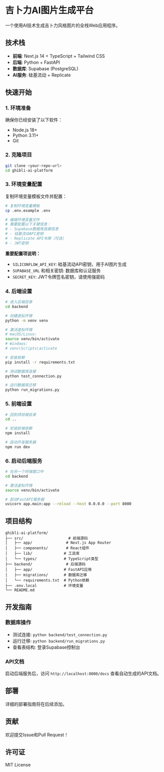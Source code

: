 # 吉卜力AI图片生成平台

一个使用AI技术生成吉卜力风格图片的全栈Web应用程序。

## 技术栈

- **前端**: Next.js 14 + TypeScript + Tailwind CSS
- **后端**: Python + FastAPI
- **数据库**: Supabase (PostgreSQL)
- **AI服务**: 硅基流动 + Replicate

## 快速开始

### 1. 环境准备

确保你已经安装了以下软件：
- Node.js 18+
- Python 3.11+
- Git

### 2. 克隆项目

```bash
git clone <your-repo-url>
cd ghibli-ai-platform
```

### 3. 环境变量配置

复制环境变量模板文件并配置：

```bash
# 复制环境变量模板
cp .env.example .env

# 编辑环境变量文件
# 需要配置以下关键信息：
# - Supabase数据库连接信息
# - 硅基流动API密钥
# - Replicate API令牌（可选）
# - JWT密钥
```

**重要配置项说明：**

- `SILICONFLOW_API_KEY`: 硅基流动API密钥，用于AI图片生成
- `SUPABASE_URL` 和相关密钥: 数据库和认证服务
- `SECRET_KEY`: JWT令牌签名密钥，请使用强密码

### 4. 后端设置

```bash
# 进入后端目录
cd backend

# 创建虚拟环境
python -m venv venv

# 激活虚拟环境
# macOS/Linux:
source venv/bin/activate
# Windows:
# venv\Scripts\activate

# 安装依赖
pip install -r requirements.txt

# 测试数据库连接
python test_connection.py

# 运行数据库迁移
python run_migrations.py
```

### 5. 前端设置

```bash
# 回到项目根目录
cd ..

# 安装前端依赖
npm install

# 启动开发服务器
npm run dev
```

### 6. 启动后端服务

```bash
# 在另一个终端窗口中
cd backend

# 激活虚拟环境
source venv/bin/activate

# 启动FastAPI服务器
uvicorn app.main:app --reload --host 0.0.0.0 --port 8000
```

## 项目结构

```
ghibli-ai-platform/
├── src/                    # 前端源码
│   ├── app/               # Next.js App Router
│   ├── components/        # React组件
│   ├── lib/              # 工具库
│   └── types/            # TypeScript类型
├── backend/               # 后端源码
│   ├── app/              # FastAPI应用
│   ├── migrations/       # 数据库迁移
│   └── requirements.txt  # Python依赖
├── .env.local            # 环境变量
└── README.md
```

## 开发指南

### 数据库操作

- 测试连接: `python backend/test_connection.py`
- 运行迁移: `python backend/run_migrations.py`
- 查看表结构: 登录Supabase控制台

### API文档

启动后端服务后，访问 `http://localhost:8000/docs` 查看自动生成的API文档。

## 部署

详细的部署指南将在后续添加。

## 贡献

欢迎提交Issue和Pull Request！

## 许可证

MIT License